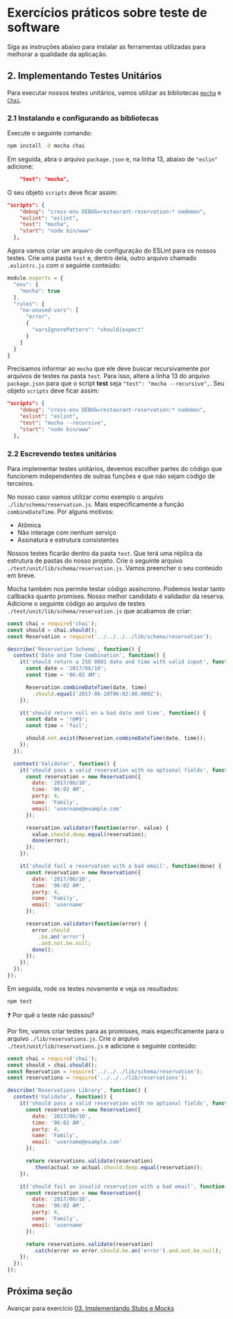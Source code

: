 # Exercícios práticos sobre teste de software

Siga as instruções abaixo para instalar as ferramentas utilizadas para melhorar a qualidade da aplicação.

## 2. Implementando Testes Unitários

Para executar nossos testes unitários, vamos utilizar as bibliotecas [`mocha`](https://mochajs.org/) e [`Chai`](https://www.chaijs.com/).

### 2.1 Instalando e configurando as bibliotecas

Execute o seguinte comando:

```bash
npm install -D mocha chai
```

Em seguida, abra o arquivo `package.json` e, na linha 13, abaixo de `"eslin"` adicione:

```json
    "test": "mocha",
```

O seu objeto `scripts` deve ficar assim:

```json
"scripts": {
    "debug": "cross-env DEBUG=restaurant-reservation:* nodemon",
    "eslint": "eslint",
    "test": "mocha",
    "start": "node bin/www"
  },
```

Agora vamos criar um arquivo de configuração do ESLint para os nossos testes. Crie uma pasta `test` e, dentro dela, outro arquivo chamado `.eslintrc.js` com o seguinte conteúdo:

```javascript
module.exports = {
  "env": {
    "mocha": true
  },
  "rules": {
    "no-unused-vars": [
      "error",
      {
        "varsIgnorePattern": "should|expect"
      }
    ]
  }
}
```

Precisamos informar ao `mocha` que ele deve buscar recursivamente por arquivos de testes na pasta `test`. Para isso, altere a linha 13 do arquivo `package.json` para que o script **test** seja `"test": "mocha --recursive",`. Seu objeto `scripts` deve ficar assim:

```json
"scripts": {
    "debug": "cross-env DEBUG=restaurant-reservation:* nodemon",
    "eslint": "eslint",
    "test": "mocha --recursive",
    "start": "node bin/www"
  },
```

### 2.2 Escrevendo testes unitários

Para implementar testes unitários, devemos escolher partes do código que funcionem independentes de outras funções e que não sejam código de terceiros.

No nosso caso vamos utilizar como exemplo o arquivo `./lib/schema/reservation.js`. Mais especificamente a função `combineDateTime`. Por alguns motivos:

- Atômica
- Não interage com nenhum serviço
- Assinatura e estrutura consistentes

Nossos testes ficarão dentro da pasta `test`. Que terá uma réplica da estrutura de pastas do nosso projeto. Crie o seguinte arquivo `./test/unit/lib/schema/reservation.js`. Vamos preencher o seu conteúdo em breve.

Mocha também nos permite testar código assíncrono. Podemos testar tanto callbacks quanto promises. Nosso melhor candidato é validador da reserva. Adicione o seguinte código ao arquivo de testes `./test/unit/lib/schema/reservation.js` que acabamos de criar:

```javascript
const chai = require('chai');
const should = chai.should();
const Reservation = require('../../../../lib/schema/reservation');

describe('Reservation Schema', function() {
  context('Date and Time Combination', function() {
    it('should return a ISO 8601 date and time with valid input', function() {
      const date = '2017/06/10';
      const time = '06:02 AM';

      Reservation.combineDateTime(date, time)
        .should.equal('2017-06-10T06:02:00.000Z');
    });

    it('should return null on a bad date and time', function() {
      const date = '!@#$';
      const time = 'fail';

      should.not.exist(Reservation.combineDateTime(date, time));
    });
  });

  context('Validator', function() {
    it('should pass a valid reservation with no optional fields', function(done) {
      const reservation = new Reservation({
        date: '2017/06/10',
        time: '06:02 AM',
        party: 4,
        name: 'Family',
        email: 'username@example.com'
      });

      reservation.validator(function(error, value) {
        value.should.deep.equal(reservation);
        done(error);
      });
    });

    it('should fail a reservation with a bad email', function(done) {
      const reservation = new Reservation({
        date: '2017/06/10',
        time: '06:02 AM',
        party: 4,
        name: 'Family',
        email: 'username'
      });

      reservation.validator(function(error) {
        error.should
          .be.an('error')
          .and.not.be.null;
        done();
      });
    });
  });
});
```

Em seguida, rode os testes novamente e veja os resultados:

```bash
npm test
```

:question: Por quê o teste não passou?
<!-- É preciso alterar o arquivo `lib/schema/reservation.js` na linha 51 para que o validador valide se o formato é de email e não se o tamanho é 255
`email: Joi.string().email().required(),` 
-->

Por fim, vamos criar testes para as promisses, mais especificamente para o arquivo `./lib/reservations.js`. Crie o arquivo `./test/unit/lib/reservations.js` e adicione o seguinte conteúdo:

```javascript
const chai = require('chai');
const should = chai.should();
const Reservation = require('../../../lib/schema/reservation');
const reservations = require('../../../lib/reservations');

describe('Reservations Library', function() {
  context('Validate', function() {
    it('should pass a valid reservation with no optional fields', function() {
      const reservation = new Reservation({
        date: '2017/06/10',
        time: '06:02 AM',
        party: 4,
        name: 'Family',
        email: 'username@example.com'
      });

      return reservations.validate(reservation)
        .then(actual => actual.should.deep.equal(reservation));
    });

    it('should fail an invalid reservation with a bad email', function() {
      const reservation = new Reservation({
        date: '2017/06/10',
        time: '06:02 AM',
        party: 4,
        name: 'Family',
        email: 'username'
      });

      return reservations.validate(reservation)
        .catch(error => error.should.be.an('error').and.not.be.null);
    });
  });
});
```

## Próxima seção

Avançar para exercício [03. Implementando Stubs e Mocks](03.exercicio-stubs-mocks.md)
